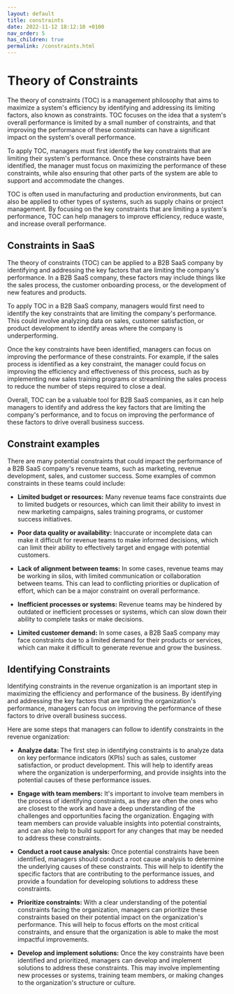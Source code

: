 ```yaml
---
layout: default
title: constraints
date: 2022-11-12 18:12:10 +0100
nav_order: 5
has_children: true
permalink: /constraints.html
---
```


# Theory of Constraints

The theory of constraints (TOC) is a management philosophy that aims to maximize a system's efficiency by identifying and addressing its limiting factors, also known as constraints. TOC focuses on the idea that a system's overall performance is limited by a small number of constraints, and that improving the performance of these constraints can have a significant impact on the system's overall performance.

To apply TOC, managers must first identify the key constraints that are limiting their system's performance. Once these constraints have been identified, the manager must focus on maximizing the performance of these constraints, while also ensuring that other parts of the system are able to support and accommodate the changes.

TOC is often used in manufacturing and production environments, but can also be applied to other types of systems, such as supply chains or project management. By focusing on the key constraints that are limiting a system's performance, TOC can help managers to improve efficiency, reduce waste, and increase overall performance.

## Constraints in SaaS

The theory of constraints (TOC) can be applied to a B2B SaaS company by identifying and addressing the key factors that are limiting the company's performance. In a B2B SaaS company, these factors may include things like the sales process, the customer onboarding process, or the development of new features and products.

To apply TOC in a B2B SaaS company, managers would first need to identify the key constraints that are limiting the company's performance. This could involve analyzing data on sales, customer satisfaction, or product development to identify areas where the company is underperforming.

Once the key constraints have been identified, managers can focus on improving the performance of these constraints. For example, if the sales process is identified as a key constraint, the manager could focus on improving the efficiency and effectiveness of this process, such as by implementing new sales training programs or streamlining the sales process to reduce the number of steps required to close a deal.

Overall, TOC can be a valuable tool for B2B SaaS companies, as it can help managers to identify and address the key factors that are limiting the company's performance, and to focus on improving the performance of these factors to drive overall business success.

## Constraint examples

There are many potential constraints that could impact the performance of a B2B SaaS company's revenue teams, such as marketing, revenue development, sales, and customer success. Some examples of common constraints in these teams could include:

- **Limited budget or resources:** Many revenue teams face constraints due to limited budgets or resources, which can limit their ability to invest in new marketing campaigns, sales training programs, or customer success initiatives.

- **Poor data quality or availability:** Inaccurate or incomplete data can make it difficult for revenue teams to make informed decisions, which can limit their ability to effectively target and engage with potential customers.

- **Lack of alignment between teams:** In some cases, revenue teams may be working in silos, with limited communication or collaboration between teams. This can lead to conflicting priorities or duplication of effort, which can be a major constraint on overall performance.

- **Inefficient processes or systems:** Revenue teams may be hindered by outdated or inefficient processes or systems, which can slow down their ability to complete tasks or make decisions.

- **Limited customer demand:** In some cases, a B2B SaaS company may face constraints due to a limited demand for their products or services, which can make it difficult to generate revenue and grow the business.

## Identifying Constraints

Identifying constraints in the revenue organization is an important step in maximizing the efficiency and performance of the business. By identifying and addressing the key factors that are limiting the organization's performance, managers can focus on improving the performance of these factors to drive overall business success.

Here are some steps that managers can follow to identify constraints in the revenue organization:

- **Analyze data:** The first step in identifying constraints is to analyze data on key performance indicators (KPIs) such as sales, customer satisfaction, or product development. This will help to identify areas where the organization is underperforming, and provide insights into the potential causes of these performance issues.

- **Engage with team members:** It's important to involve team members in the process of identifying constraints, as they are often the ones who are closest to the work and have a deep understanding of the challenges and opportunities facing the organization. Engaging with team members can provide valuable insights into potential constraints, and can also help to build support for any changes that may be needed to address these constraints.

- **Conduct a root cause analysis:** Once potential constraints have been identified, managers should conduct a root cause analysis to determine the underlying causes of these constraints. This will help to identify the specific factors that are contributing to the performance issues, and provide a foundation for developing solutions to address these constraints.

- **Prioritize constraints:** With a clear understanding of the potential constraints facing the organization, managers can prioritize these constraints based on their potential impact on the organization's performance. This will help to focus efforts on the most critical constraints, and ensure that the organization is able to make the most impactful improvements.

- **Develop and implement solutions:** Once the key constraints have been identified and prioritized, managers can develop and implement solutions to address these constraints. This may involve implementing new processes or systems, training team members, or making changes to the organization's structure or culture.
